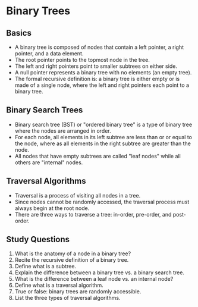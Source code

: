 # Binary Trees

## Basics
- A binary tree is composed of nodes that contain a left pointer, a right pointer, and  a data element.
- The root pointer points to the topmost node in the tree.
- The left and right pointers point to smaller subtrees on either side.
- A null pointer represents a binary tree with no elements (an empty tree).
- The formal recursive definition is: a binary tree is either empty  or is made of a single node, where the left and right pointers each point to a binary tree.


## Binary Search Trees
- Binary search tree (BST) or "ordered binary tree" is a type of binary tree where the nodes are arranged in order.
- For each node, all elements in its left subtree are less than or or equal to the node, where as all elements in the right subtree are greater than the node.
- All nodes that have empty subtrees are called "leaf nodes" while all others are "internal" nodes.

## Traversal Algorithms
- Traversal is a process of visiting all nodes in a tree.
- Since nodes cannot be randomly accessed, the traversal process must always begin at the root node.
- There are three ways to traverse a tree: in-order, pre-order, and post-order.

## Study Questions
1. What is the anatomy of a node in a binary tree?
2. Recite the recursive definition of a binary tree.
3. Define what is a subtree.
4. Explain the difference between a binary tree vs. a binary search tree.
5. What is the difference between a leaf node vs. an internal node?
6. Define what is a traversal algorithm.
7. True or false: binary trees are randomly accessible.
8. List the three types of traversal algorithms.
